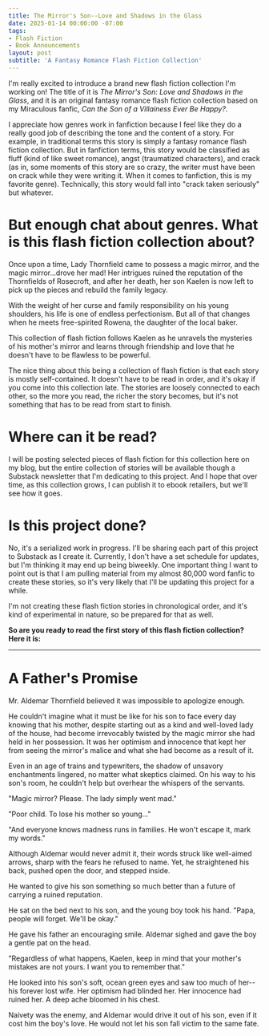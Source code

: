 ```yaml
---
title: The Mirror's Son--Love and Shadows in the Glass
date: 2025-01-14 00:00:00 -07:00
tags:
- Flash Fiction
- Book Announcements
layout: post
subtitle: 'A Fantasy Romance Flash Fiction Collection'
---
```


I'm really excited to introduce a brand new flash fiction collection I'm working on! The title of it is *The Mirror's Son: Love and Shadows in the Glass*, and it is an original fantasy romance flash fiction collection based on my Miraculous fanfic, *Can the Son of a Villainess Ever Be Happy?*.

I appreciate how genres work in fanfiction because I feel like they do a really good job of describing the tone and the content of a story. For example, in traditional terms this story is simply a fantasy romance flash fiction collection. But in fanfiction terms, this story would be classified as fluff (kind of like sweet romance), angst (traumatized characters), and crack (as in, some moments of this story are so crazy, the writer must have been on crack while they were writing it. When it comes to fanfiction, this is my favorite genre). Technically, this story would fall into "crack taken seriously" but whatever.

# But enough chat about genres. What is this flash fiction collection about?

Once upon a time, Lady Thornfield came to possess a magic mirror, and the magic mirror...drove her mad! Her intrigues ruined the reputation of the Thornfields of Rosecroft, and after her death, her son Kaelen is now left to pick up the pieces and rebuild the family legacy.

With the weight of her curse and family responsibility on his young shoulders, his life is one of endless perfectionism. But all of that changes when he meets free-spirited Rowena, the daughter of the local baker.

This collection of flash fiction follows Kaelen as he unravels the mysteries of his mother's mirror and learns through friendship and love that he doesn't have to be flawless to be powerful.

The nice thing about this being a collection of flash fiction is that each story is mostly self-contained. It doesn't have to be read in order, and it's okay if you come into this collection late. The stories are loosely connected to each other, so the more you read, the richer the story becomes, but it's not something that has to be read from start to finish.

# Where can it be read?

I will be posting selected pieces of flash fiction for this collection here on my blog, but the entire collection of stories will be available though a Substack newsletter that I'm dedicating to this project. And I hope that over time, as this collection grows, I can publish it to ebook retailers, but we'll see how it goes.

# Is this project done?

No, it's a serialized work in progress. I'll be sharing each part of this project to Substack as I create it. Currently, I don't have a set schedule for updates, but I'm thinking it may end up being biweekly. One important thing I want to point out is that I am pulling material from my almost 80,000 word fanfic to create these stories, so it's very likely that I'll be updating this project for a while.

I'm not creating these flash fiction stories in chronological order, and it's kind of experimental in nature, so be prepared for that as well.

**So are you ready to read the first story of this flash fiction collection? Here it is:**


---


# A Father's Promise

Mr. Aldemar Thornfield believed it was impossible to apologize enough. 

He couldn't imagine what it must be like for his son to face every day knowing that his mother, despite starting out as a kind and well-loved lady of the house, had become irrevocably twisted by the magic mirror she had held in her possession. It was her optimism and innocence that kept her from seeing the mirror's malice and what she had become as a result of it. 

Even in an age of trains and typewriters, the shadow of unsavory enchantments lingered, no matter what skeptics claimed. On his way to his son's room, he couldn't help but overhear the whispers of the servants.

"Magic mirror? Please. The lady simply went mad."

"Poor child. To lose his mother so young..."

"And everyone knows madness runs in families. He won't escape it, mark my words."

Although Aldemar would never admit it, their words struck like well-aimed arrows, sharp with the fears he refused to name.  Yet, he straightened his back, pushed open the door, and stepped inside.

He wanted to give his son something so much better than a future of carrying a ruined reputation.

He sat on the bed next to his son, and the young boy took his hand. "Papa, people will forget. We'll be okay."

He gave his father an encouraging smile. Aldemar sighed and gave the boy a gentle pat on the head.

"Regardless of what happens, Kaelen, keep in mind that your mother's mistakes are not yours. I want you to remember that."

He looked into his son's soft, ocean green eyes and saw too much of her--his forever lost wife. Her optimism had blinded her. Her innocence had ruined her. A deep ache bloomed in his chest.

Naivety was the enemy, and Aldemar would drive it out of his son, even if it cost him the boy's love. He would not let his son fall victim to the same fate. 

